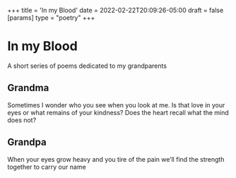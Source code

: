 +++
title = 'In my Blood'
date = 2022-02-22T20:09:26-05:00
draft = false
[params]
    type = "poetry"
+++

# In my Blood

A short series of poems dedicated to my grandparents

## Grandma

Sometimes I wonder
who you see
when you look at me.
Is that love in your eyes
or what remains of your kindness?
Does the heart recall
what the mind does not?

## Grandpa

When your eyes grow heavy
and you tire of the pain
we’ll find the strength together
to carry our name
